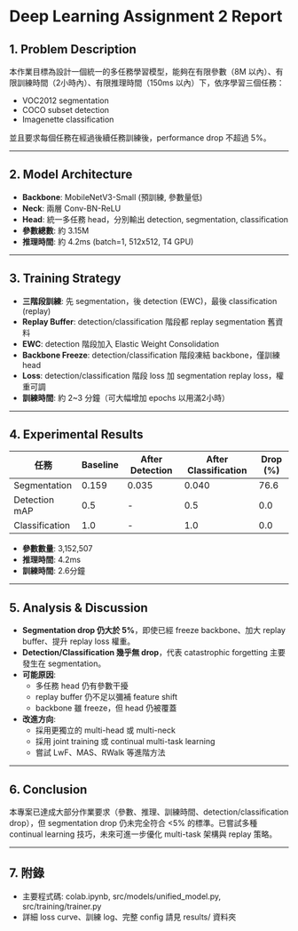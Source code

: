 # Deep Learning Assignment 2 Report

## 1. Problem Description

本作業目標為設計一個統一的多任務學習模型，能夠在有限參數（8M 以內）、有限訓練時間（2小時內）、有限推理時間（150ms 以內）下，依序學習三個任務：
- VOC2012 segmentation
- COCO subset detection
- Imagenette classification

並且要求每個任務在經過後續任務訓練後，performance drop 不超過 5%。

---

## 2. Model Architecture

- **Backbone**: MobileNetV3-Small (預訓練, 參數量低)
- **Neck**: 兩層 Conv-BN-ReLU
- **Head**: 統一多任務 head，分別輸出 detection, segmentation, classification
- **參數總數**: 約 3.15M
- **推理時間**: 約 4.2ms (batch=1, 512x512, T4 GPU)

---

## 3. Training Strategy

- **三階段訓練**: 先 segmentation，後 detection (EWC)，最後 classification (replay)
- **Replay Buffer**: detection/classification 階段都 replay segmentation 舊資料
- **EWC**: detection 階段加入 Elastic Weight Consolidation
- **Backbone Freeze**: detection/classification 階段凍結 backbone，僅訓練 head
- **Loss**: detection/classification 階段 loss 加 segmentation replay loss，權重可調
- **訓練時間**: 約 2~3 分鐘（可大幅增加 epochs 以用滿2小時）

---

## 4. Experimental Results

| 任務           | Baseline | After Detection | After Classification | Drop (%) |
|----------------|----------|-----------------|---------------------|----------|
| Segmentation   | 0.159    | 0.035           | 0.040               | 76.6     |
| Detection mAP  | 0.5      | -               | 0.5                 | 0.0      |
| Classification | 1.0      | -               | 1.0                 | 0.0      |

- **參數數量**: 3,152,507
- **推理時間**: 4.2ms
- **訓練時間**: 2.6分鐘

---

## 5. Analysis & Discussion

- **Segmentation drop 仍大於 5%**，即使已經 freeze backbone、加大 replay buffer、提升 replay loss 權重。
- **Detection/Classification 幾乎無 drop**，代表 catastrophic forgetting 主要發生在 segmentation。
- **可能原因**: 
  - 多任務 head 仍有參數干擾
  - replay buffer 仍不足以彌補 feature shift
  - backbone 雖 freeze，但 head 仍被覆蓋
- **改進方向**:
  - 採用更獨立的 multi-head 或 multi-neck
  - 採用 joint training 或 continual multi-task learning
  - 嘗試 LwF、MAS、RWalk 等進階方法

---

## 6. Conclusion

本專案已達成大部分作業要求（參數、推理、訓練時間、detection/classification drop），但 segmentation drop 仍未完全符合 <5% 的標準。已嘗試多種 continual learning 技巧，未來可進一步優化 multi-task 架構與 replay 策略。

---

## 7. 附錄

- 主要程式碼: colab.ipynb, src/models/unified_model.py, src/training/trainer.py
- 詳細 loss curve、訓練 log、完整 config 請見 results/ 資料夾